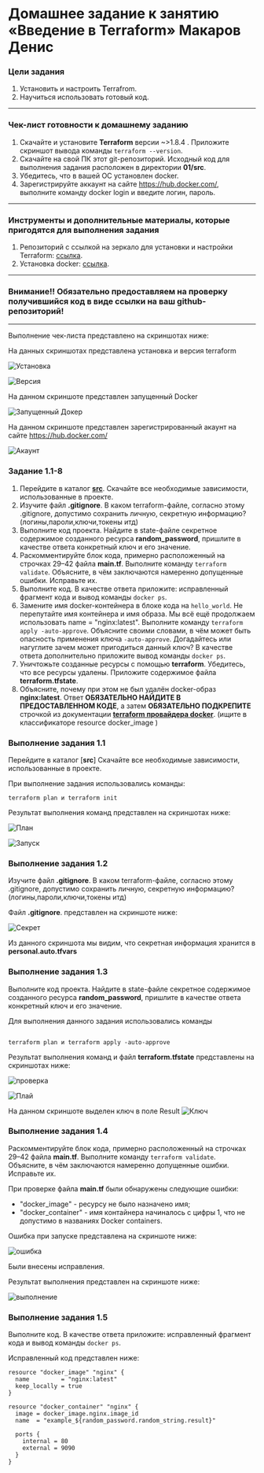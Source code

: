 # Домашнее задание к занятию «Введение в Terraform» Макаров Денис

### Цели задания

1. Установить и настроить Terrafrom.
2. Научиться использовать готовый код.

------

### Чек-лист готовности к домашнему заданию

1. Скачайте и установите **Terraform** версии ~>1.8.4 . Приложите скриншот вывода команды ```terraform --version```.
2. Скачайте на свой ПК этот git-репозиторий. Исходный код для выполнения задания расположен в директории **01/src**.
3. Убедитесь, что в вашей ОС установлен docker.
4. Зарегистрируйте аккаунт на сайте https://hub.docker.com/, выполните команду docker login и введите логин, пароль.

------

### Инструменты и дополнительные материалы, которые пригодятся для выполнения задания

1. Репозиторий с ссылкой на зеркало для установки и настройки Terraform: [ссылка](https://github.com/netology-code/devops-materials).
2. Установка docker: [ссылка](https://docs.docker.com/engine/install/ubuntu/). 
------
### Внимание!! Обязательно предоставляем на проверку получившийся код в виде ссылки на ваш github-репозиторий!
------
Выполнение чек-листа представлено на скриншотах ниже:

На данных скриншотах представлена установка и версия terraform 

![Установка](https://github.com/user-attachments/assets/5f30e211-065d-4238-8dcd-a2452a61e525)

![Версия](https://github.com/user-attachments/assets/d5ca8629-e919-4323-89c7-7f6a1c494d4c)

На данном скриншоте представлен запущенный Docker

![Запущенный Докер](https://github.com/user-attachments/assets/0871e752-573b-4014-8733-02c716bcc5cd)

На данном скриншоте представлен зарегистрированный акаунт на сайте https://hub.docker.com/

![Акаунт](https://github.com/user-attachments/assets/877c246f-3baa-4b36-9c34-f3aa4dfe83d6)


### Задание 1.1-8

1. Перейдите в каталог [**src**](https://github.com/netology-code/ter-homeworks/tree/main/01/src). Скачайте все необходимые зависимости, использованные в проекте. 
2. Изучите файл **.gitignore**. В каком terraform-файле, согласно этому .gitignore, допустимо сохранить личную, секретную информацию?(логины,пароли,ключи,токены итд)
3. Выполните код проекта. Найдите  в state-файле секретное содержимое созданного ресурса **random_password**, пришлите в качестве ответа конкретный ключ и его значение.
4. Раскомментируйте блок кода, примерно расположенный на строчках 29–42 файла **main.tf**.
Выполните команду ```terraform validate```. Объясните, в чём заключаются намеренно допущенные ошибки. Исправьте их.
5. Выполните код. В качестве ответа приложите: исправленный фрагмент кода и вывод команды ```docker ps```.
6. Замените имя docker-контейнера в блоке кода на ```hello_world```. Не перепутайте имя контейнера и имя образа. Мы всё ещё продолжаем использовать name = "nginx:latest". Выполните команду ```terraform apply -auto-approve```.
Объясните своими словами, в чём может быть опасность применения ключа  ```-auto-approve```. Догадайтесь или нагуглите зачем может пригодиться данный ключ? В качестве ответа дополнительно приложите вывод команды ```docker ps```.
8. Уничтожьте созданные ресурсы с помощью **terraform**. Убедитесь, что все ресурсы удалены. Приложите содержимое файла **terraform.tfstate**. 
9. Объясните, почему при этом не был удалён docker-образ **nginx:latest**. Ответ **ОБЯЗАТЕЛЬНО НАЙДИТЕ В ПРЕДОСТАВЛЕННОМ КОДЕ**, а затем **ОБЯЗАТЕЛЬНО ПОДКРЕПИТЕ** строчкой из документации [**terraform провайдера docker**](https://docs.comcloud.xyz/providers/kreuzwerker/docker/latest/docs).  (ищите в классификаторе resource docker_image )

### Выполнение задания 1.1

Перейдите в каталог [**src**] Скачайте все необходимые зависимости, использованные в проекте.

При выполнение задания использовались команды:

```
terraform plan и terraform init

```
Результат выполнения команд представлен на скриншотах ниже:

![План](https://github.com/user-attachments/assets/e303b6e5-78b3-4a42-9856-c702c4f055b3)

![Запуск](https://github.com/user-attachments/assets/366a4cba-3996-454a-ada4-cbe68a046825)

### Выполнение задания 1.2

Изучите файл **.gitignore**. В каком terraform-файле, согласно этому .gitignore, допустимо сохранить личную, секретную информацию?(логины,пароли,ключи,токены итд)

Файл **.gitignore**. представлен на скриншоте ниже:

![Секрет](https://github.com/user-attachments/assets/45b31aa3-1a11-4c25-9547-409ce0bbeb99)

Из данного скриншота мы видим, что секретная информация хранится в **personal.auto.tfvars**

### Выполнение задания 1.3

Выполните код проекта. Найдите  в state-файле секретное содержимое созданного ресурса **random_password**, пришлите в качестве ответа конкретный ключ и его значение.

Для выполнения данного задания использовались команды 

```

terraform plan и terraform apply -auto-approve

```
Результат выполнения команд и файл **terraform.tfstate** представлены на скриншотах ниже:

![проверка](https://github.com/user-attachments/assets/1f0140c7-b46e-411b-b6ef-794f76cb33b9)

![Плай](https://github.com/user-attachments/assets/a9e35bc7-e4ef-4dc1-848e-81b8f5b53dd9)

На данном скриншоте выделен ключ в поле Result
![Ключ](https://github.com/user-attachments/assets/384adf7f-be73-4c5a-8bc4-d445b769c511)

### Выполнение задания 1.4

Раскомментируйте блок кода, примерно расположенный на строчках 29–42 файла **main.tf**.
Выполните команду ```terraform validate```. Объясните, в чём заключаются намеренно допущенные ошибки. Исправьте их.

При проверке файла **main.tf** были обнаружены следующие ошибки:

  - "docker_image" - ресурсу не было назначено имя;
  - "docker_container" - имя контайнера начиналось с цифры 1, что не допустимо в названиях Docker containers.

Ошибка при запуске представлена на скриншоте ниже:

![ошибка](https://github.com/user-attachments/assets/80a5f337-9948-4f1d-82dc-a02b65854b11)

Были внесены исправления.

Результат выполнения представлен на скриншоте ниже:

![выполнение](https://github.com/user-attachments/assets/23be27cc-3578-4ac4-8560-a04f34f05dcf)

### Выполнение задания 1.5

Выполните код. В качестве ответа приложите: исправленный фрагмент кода и вывод команды ```docker ps```.

Исправленный код представлен ниже:

```
resource "docker_image" "nginx" {
  name         = "nginx:latest"
  keep_locally = true
}

resource "docker_container" "nginx" {
  image = docker_image.nginx.image_id
  name  = "example_${random_password.random_string.result}"

  ports {
    internal = 80
    external = 9090
  }
}
```


















